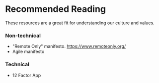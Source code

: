 # Recommended Reading

These resources are a great fit for understanding our culture and values.

### Non-technical

  * "Remote Only" manifesto. https://www.remoteonly.org/
  * Agile manifesto

### Technical

  * 12 Factor App

